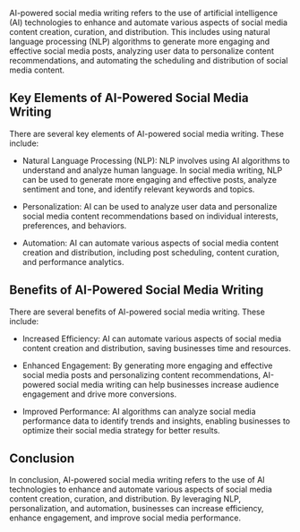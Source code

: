 
AI-powered social media writing refers to the use of artificial intelligence (AI) technologies to enhance and automate various aspects of social media content creation, curation, and distribution. This includes using natural language processing (NLP) algorithms to generate more engaging and effective social media posts, analyzing user data to personalize content recommendations, and automating the scheduling and distribution of social media content.

Key Elements of AI-Powered Social Media Writing
-----------------------------------------------

There are several key elements of AI-powered social media writing. These include:

* Natural Language Processing (NLP): NLP involves using AI algorithms to understand and analyze human language. In social media writing, NLP can be used to generate more engaging and effective posts, analyze sentiment and tone, and identify relevant keywords and topics.

* Personalization: AI can be used to analyze user data and personalize social media content recommendations based on individual interests, preferences, and behaviors.

* Automation: AI can automate various aspects of social media content creation and distribution, including post scheduling, content curation, and performance analytics.

Benefits of AI-Powered Social Media Writing
-------------------------------------------

There are several benefits of AI-powered social media writing. These include:

* Increased Efficiency: AI can automate various aspects of social media content creation and distribution, saving businesses time and resources.

* Enhanced Engagement: By generating more engaging and effective social media posts and personalizing content recommendations, AI-powered social media writing can help businesses increase audience engagement and drive more conversions.

* Improved Performance: AI algorithms can analyze social media performance data to identify trends and insights, enabling businesses to optimize their social media strategy for better results.

Conclusion
----------

In conclusion, AI-powered social media writing refers to the use of AI technologies to enhance and automate various aspects of social media content creation, curation, and distribution. By leveraging NLP, personalization, and automation, businesses can increase efficiency, enhance engagement, and improve social media performance.

